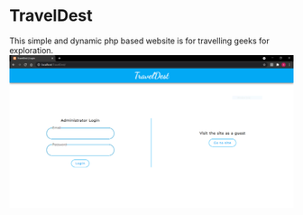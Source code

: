 # TravelDest
This simple and dynamic php based website is for travelling geeks for exploration. 
 ![Login Page](./screenshot/login.png)

